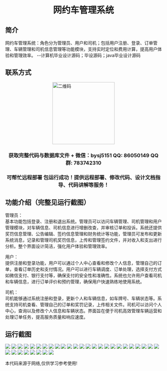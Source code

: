<p><h1 align="center">网约车管理系统</h1></p>

## 简介
网约车管理系统：角色分为管理员、用户和司机；包括用户注册、登录、订单管理、车辆管理和司机信息管理等功能模块，支持实时定位和费用计算，提高用户体验和管理效率。    --计算机毕业设计源码；毕设源码；java毕业设计源码


## 联系方式
<img src="https://bs-1329754181.cos.ap-shanghai.myqcloud.com/wx.jpg" alt="二维码" style="display: block; margin: 0 auto;" width="200px">
<p><h3 align="center">获取完整代码与数据库文件 + 微信：bysj5151 QQ: 86050149 QQ群: 783742310</h3></p>
<p><h3 align="center">可帮忙远程部署 包运行成功！提供远程部署、修改代码、设计文档指导、代码讲解等服务！</h3></p>

## 功能介绍（完整见运行截图）
管理员：   
基本功能包括登录、注册和退出系统。管理员可以访问车辆管理、司机管理和用户管理模块，对车辆信息、司机信息进行增删改查，并审核订单和投诉。系统还提供奖罚信息管理、公告编辑、签约信息管理和财务统计等功能，管理员可发布和更新系统消息，记录和管理司机奖罚信息，上传和管理签约文件，并对收入和支出进行分析。整个界面设计简洁，强化用户体验和管理效率。  

用户：  
提供注册和登录功能，用户可以通过个人中心查看和修改个人信息，管理自己的订单，查看订单历史和支付情况。用户可以进行车辆调度、订单处理，选择支付方式如微信支付、银行支付等，确保支付的安全性和准确性。系统也允许用户查看司机和车辆信息，进行订单评价和预约管理，确保用户快速熟练地使用系统。  

司机：  
司机能够通过系统注册和登录，更新个人和车辆信息，如车牌号、车辆状态等。系统支持司机查看、管理自己的订单和奖罚记录，上传相关文件。司机可以访问个人中心，查询以及修改个人信息和车辆状态。界面旨在便于司机高效管理车辆运营和处理订单任务，提高服务质量和响应速度。


## 运行截图
![](https://bs-1329754181.cos.ap-shanghai.myqcloud.com/ssm/RideHailingManagementSystem/img/001.jpg)
![](https://bs-1329754181.cos.ap-shanghai.myqcloud.com/ssm/RideHailingManagementSystem/img/002.jpg)
![](https://bs-1329754181.cos.ap-shanghai.myqcloud.com/ssm/RideHailingManagementSystem/img/003.jpg)
![](https://bs-1329754181.cos.ap-shanghai.myqcloud.com/ssm/RideHailingManagementSystem/img/004.jpg)
![](https://bs-1329754181.cos.ap-shanghai.myqcloud.com/ssm/RideHailingManagementSystem/img/005.jpg)
![](https://bs-1329754181.cos.ap-shanghai.myqcloud.com/ssm/RideHailingManagementSystem/img/006.jpg)
![](https://bs-1329754181.cos.ap-shanghai.myqcloud.com/ssm/RideHailingManagementSystem/img/007.jpg)
![](https://bs-1329754181.cos.ap-shanghai.myqcloud.com/ssm/RideHailingManagementSystem/img/008.jpg)
![](https://bs-1329754181.cos.ap-shanghai.myqcloud.com/ssm/RideHailingManagementSystem/img/009.jpg)
![](https://bs-1329754181.cos.ap-shanghai.myqcloud.com/ssm/RideHailingManagementSystem/img/010.jpg)
![](https://bs-1329754181.cos.ap-shanghai.myqcloud.com/ssm/RideHailingManagementSystem/img/011.jpg)
![](https://bs-1329754181.cos.ap-shanghai.myqcloud.com/ssm/RideHailingManagementSystem/img/012.jpg)
![](https://bs-1329754181.cos.ap-shanghai.myqcloud.com/ssm/RideHailingManagementSystem/img/013.jpg)
![](https://bs-1329754181.cos.ap-shanghai.myqcloud.com/ssm/RideHailingManagementSystem/img/014.jpg)
![](https://bs-1329754181.cos.ap-shanghai.myqcloud.com/ssm/RideHailingManagementSystem/img/015.jpg)
![](https://bs-1329754181.cos.ap-shanghai.myqcloud.com/ssm/RideHailingManagementSystem/img/016.jpg)
![](https://bs-1329754181.cos.ap-shanghai.myqcloud.com/ssm/RideHailingManagementSystem/img/017.jpg)
![](https://bs-1329754181.cos.ap-shanghai.myqcloud.com/ssm/RideHailingManagementSystem/img/018.jpg)
![](https://bs-1329754181.cos.ap-shanghai.myqcloud.com/ssm/RideHailingManagementSystem/img/019.jpg)
![](https://bs-1329754181.cos.ap-shanghai.myqcloud.com/ssm/RideHailingManagementSystem/img/020.jpg)
![](https://bs-1329754181.cos.ap-shanghai.myqcloud.com/ssm/RideHailingManagementSystem/img/021.jpg)
![](https://bs-1329754181.cos.ap-shanghai.myqcloud.com/ssm/RideHailingManagementSystem/img/022.jpg)
![](https://bs-1329754181.cos.ap-shanghai.myqcloud.com/ssm/RideHailingManagementSystem/img/023.jpg)
![](https://bs-1329754181.cos.ap-shanghai.myqcloud.com/ssm/RideHailingManagementSystem/img/024.jpg)
![](https://bs-1329754181.cos.ap-shanghai.myqcloud.com/ssm/RideHailingManagementSystem/img/025.jpg)
![](https://bs-1329754181.cos.ap-shanghai.myqcloud.com/ssm/RideHailingManagementSystem/img/026.jpg)
![](https://bs-1329754181.cos.ap-shanghai.myqcloud.com/ssm/RideHailingManagementSystem/img/027.jpg)
![](https://bs-1329754181.cos.ap-shanghai.myqcloud.com/ssm/RideHailingManagementSystem/img/028.jpg)
![](https://bs-1329754181.cos.ap-shanghai.myqcloud.com/ssm/RideHailingManagementSystem/img/029.jpg)
![](https://bs-1329754181.cos.ap-shanghai.myqcloud.com/ssm/RideHailingManagementSystem/img/030.jpg)
![](https://bs-1329754181.cos.ap-shanghai.myqcloud.com/ssm/RideHailingManagementSystem/img/031.jpg)
![](https://bs-1329754181.cos.ap-shanghai.myqcloud.com/ssm/RideHailingManagementSystem/img/032.jpg)
![](https://bs-1329754181.cos.ap-shanghai.myqcloud.com/ssm/RideHailingManagementSystem/img/033.jpg)

<p>本代码来源于网络,仅供学习参考使用!</p>
